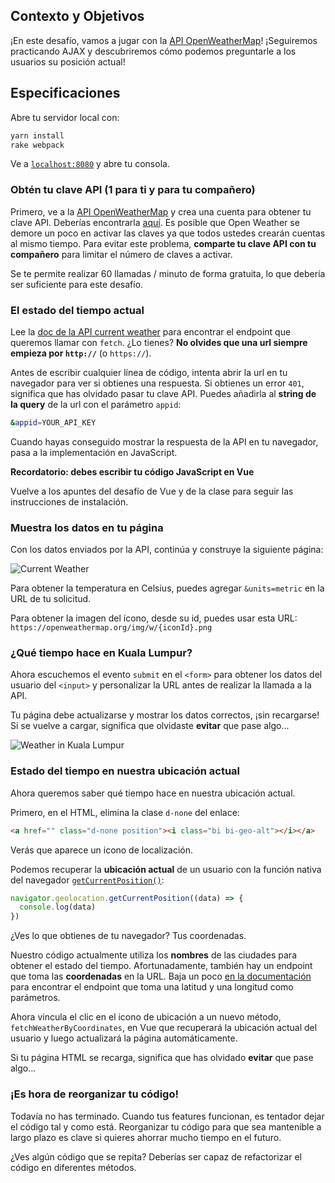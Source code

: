 ## Contexto y Objetivos

¡En este desafío, vamos a jugar con la [API OpenWeatherMap](https://openweathermap.org/)! ¡Seguiremos practicando AJAX y descubriremos cómo podemos preguntarle a los usuarios su posición actual!

## Especificaciones

Abre tu servidor local con:

```bash
yarn install
rake webpack
```

Ve a [`localhost:8080`](http://localhost:8080/) y abre tu consola.

### Obtén tu clave API (1 para ti y para tu compañero)

Primero, ve a la [API OpenWeatherMap](https://home.openweathermap.org/) y crea una cuenta para obtener tu clave API. Deberías encontrarla [aquí](https://home.openweathermap.org/api_keys). Es posible que Open Weather se demore un poco en activar las claves ya que todos ustedes crearán cuentas al mismo tiempo. Para evitar este problema, **comparte tu clave API con tu compañero** para limitar el número de claves a activar.

Se te permite realizar 60 llamadas / minuto de forma gratuita, lo que debería ser suficiente para este desafío.

### El estado del tiempo actual

Lee la [doc de la API current weather](https://openweathermap.org/current) para encontrar el endpoint que queremos llamar con `fetch`. ¿Lo tienes? **No olvides que una url siempre empieza por `http://`** (o `https://`).

Antes de escribir cualquier línea de código, intenta abrir la url en tu navegador para ver si obtienes una respuesta. Si obtienes un error `401`, significa que has olvidado pasar tu clave API. Puedes añadirla al **string de la query** de la url con el parámetro `appid`:

```bash
&appid=YOUR_API_KEY
```

Cuando hayas conseguido mostrar la respuesta de la API en tu navegador, pasa a la implementación en JavaScript.

**Recordatorio: debes escribir tu código JavaScript en Vue**

Vuelve a los apuntes del desafío de Vue y de la clase para seguir las instrucciones de instalación.

### Muestra los datos en tu página

Con los datos enviados por la API, continúa y construye la siguiente página:

![Current Weather](https://raw.githubusercontent.com/lewagon/fullstack-images/master/frontend/weather_api.png)

Para obtener la temperatura en Celsius, puedes agregar `&units=metric` en la URL de tu solicitud.

Para obtener la imagen del ícono, desde su id, puedes usar esta URL: `https://openweathermap.org/img/w/{iconId}.png`

### ¿Qué tiempo hace en Kuala Lumpur?

Ahora escuchemos el evento `submit` en el `<form>` para obtener los datos del usuario del `<input>` y personalizar la URL antes de realizar la llamada a la API.

Tu página debe actualizarse y mostrar los datos correctos, ¡sin recargarse! Si se vuelve a cargar, significa que olvidaste **evitar** que pase algo...

![Weather in Kuala Lumpur](https://raw.githubusercontent.com/lewagon/fullstack-images/master/frontend/weather_in_kuala_lumpur.png)

### Estado del tiempo en nuestra ubicación actual

Ahora queremos saber qué tiempo hace en nuestra ubicación actual.

Primero, en el HTML, elimina la clase `d-none` del enlace:

```html
<a href="" class="d-none position"><i class="bi bi-geo-alt"></i></a>
```

Verás que aparece un icono de localización.

Podemos recuperar la **ubicación actual** de un usuario con la función nativa del navegador [`getCurrentPosition()`](https://developer.mozilla.org/en-US/docs/Web/API/Geolocation/getCurrentPosition):

```javascript
navigator.geolocation.getCurrentPosition((data) => {
  console.log(data)
})
```

¿Ves lo que obtienes de tu navegador? Tus coordenadas.

Nuestro código actualmente utiliza los **nombres** de las ciudades para obtener el estado del tiempo. Afortunadamente, también hay un endpoint que toma las **coordenadas** en la URL. Baja un poco [en la documentación](https://openweathermap.org/current) para encontrar el endpoint que toma una latitud y una longitud como parámetros.

Ahora vincula el clic en el icono de ubicación a un nuevo método, `fetchWeatherByCoordinates`, en Vue que recuperará la ubicación actual del usuario y luego actualizará la página automáticamente.

Si tu página HTML se recarga, significa que has olvidado **evitar** que pase algo...

### ¡Es hora de reorganizar tu código!

Todavía no has terminado. Cuando tus features funcionan, es tentador dejar el código tal y como está. Reorganizar tu código para que sea mantenible a largo plazo es clave si quieres ahorrar mucho tiempo en el futuro.

¿Ves algún código que se repita? Deberías ser capaz de refactorizar el código en diferentes métodos.
